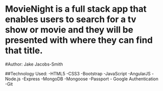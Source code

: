 # MovieNight is a full stack app that enables users to search for a tv show or movie and they will be presented with where they can find that title.

#Author: Jake Jacobs-Smith

##Technology Used:
-HTML5 -CSS3 -Bootstrap -JavaScript -AngularJS -Node.js -Express -MongoDB -Mongoose -Passport - Google Authentication -Git
